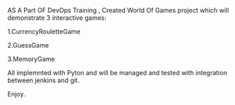 AS A Part OF DevOps Training , Created World Of Games project which will demonstrate 3 interactive games:

1.CurrencyRouletteGame

2.GuessGame

3.MemoryGame

All implemnted with Pyton and will be managed and tested with integration between jenkins and git. 

Enjoy.
